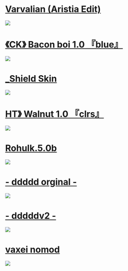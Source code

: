 # [ Varvalian (Aristia Edit) ](https://www.dropbox.com/s/48dcytp0ed32tyu/Varv.osk?dl=0)
![](https://osu.ppy.sh/ss/17599721/4526)

# [《CK》 Bacon boi 1.0 『blue』](https://mega.nz/file/jXpniCZD#mv6NjV1NT-VZvF84efqRgjDs_hRrQYUA-IG-2PpdG20)
![](https://i.imgur.com/8OdVMSD.png)

# [ _Shield Skin ](https://drive.google.com/file/d/1lluh-sODyZjd4Ii67ZkDozR98omxOair/view)
![](https://i.imgur.com/0CbmuOJ.jpg)

# [ HT》 Walnut 1.0 『clrs』](https://drive.google.com/file/d/1wFuBi7jNxBM_hxiZnL8V833YEKmF-mBK/view?usp=sharing)
![](https://i.imgur.com/CpHxqOJ.png)

# [ Rohulk.5.0b](https://umbre.live/rohulk-1)
![](https://skins.osuck.net/uploads/posts/2019-05/1559304264_screenshot4866.jpg)

# [- ddddd orginal -](https://snowy.s-ul.eu/tDytFd3j) 
![](https://osu.ppy.sh/ss/12697821)

# [- dddddv2 -](https://mega.nz/file/JGgQwTqB#KPl0hAYEWxrTc0ZayUpjx9OCG3QRn6z3OknbOGBnHqM) 
![](https://osu.ppy.sh/ss/11860986)

# [vaxei nomod](https://joofixd.s-ul.eu/zStMTKdG)
![](https://osu.ppy.sh/ss/13422009/065e)


